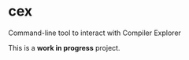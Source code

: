 # cex

Command-line tool to interact with Compiler Explorer

This is a **work in progress** project.
